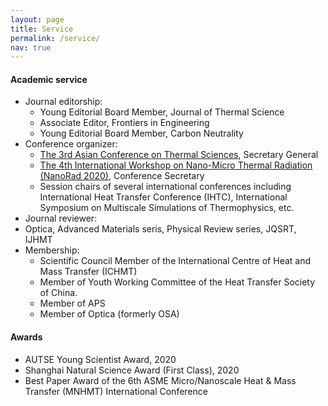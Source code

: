 ```yaml
---
layout: page
title: Service
permalink: /service/
nav: true
---
```


#### Academic service

- Journal editorship:
  - Young Editorial Board Member, Journal of Thermal Science
  - Associate Editor, Frontiers in Engineering
  - Young Editorial Board Member, Carbon Neutrality
- Conference organizer:
  - [The 3rd Asian Conference on Thermal Sciences](https://acts3.sjtu.edu.cn/), Secretary General
  - [The 4th International Workshop on Nano-Micro Thermal Radiation (NanoRad 2020)](https://nanorad2020.sjtu.edu.cn/),   Conference Secretary
  - Session chairs of several international conferences including International Heat Transfer Conference (IHTC),  International Symposium on Multiscale Simulations of Thermophysics, etc.
 - Journal reviewer: 
  - Optica, Advanced Materials seris, Physical Review series, JQSRT, IJHMT
- Membership: 
  - Scientific Council Member of the International Centre of Heat and Mass Transfer (ICHMT)
  - Member of Youth Working Committee of the Heat Transfer Society of China.
  - Member of APS
  - Member of Optica (formerly OSA)


#### Awards

- AUTSE Young Scientist Award, 2020
- Shanghai Natural Science Award (First Class), 2020
- Best Paper Award of the 6th ASME Micro/Nanoscale Heat & Mass Transfer (MNHMT) International Conference

